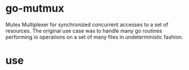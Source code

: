 # go-mutmux
Mutex Multiplexer for synchronized concurrent accesses to a set of resources. The original use case was to handle many go routines performing io operations on a set of many files in undeterministic fashion.

# use
